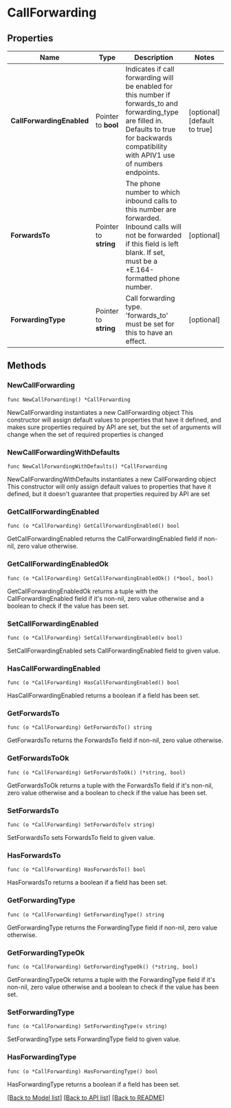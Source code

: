 # CallForwarding

## Properties

Name | Type | Description | Notes
------------ | ------------- | ------------- | -------------
**CallForwardingEnabled** | Pointer to **bool** | Indicates if call forwarding will be enabled for this number if forwards_to and forwarding_type are filled in. Defaults to true for backwards compatibility with APIV1 use of numbers endpoints. | [optional] [default to true]
**ForwardsTo** | Pointer to **string** | The phone number to which inbound calls to this number are forwarded. Inbound calls will not be forwarded if this field is left blank. If set, must be a +E.164-formatted phone number. | [optional] 
**ForwardingType** | Pointer to **string** | Call forwarding type. &#39;forwards_to&#39; must be set for this to have an effect. | [optional] 

## Methods

### NewCallForwarding

`func NewCallForwarding() *CallForwarding`

NewCallForwarding instantiates a new CallForwarding object
This constructor will assign default values to properties that have it defined,
and makes sure properties required by API are set, but the set of arguments
will change when the set of required properties is changed

### NewCallForwardingWithDefaults

`func NewCallForwardingWithDefaults() *CallForwarding`

NewCallForwardingWithDefaults instantiates a new CallForwarding object
This constructor will only assign default values to properties that have it defined,
but it doesn't guarantee that properties required by API are set

### GetCallForwardingEnabled

`func (o *CallForwarding) GetCallForwardingEnabled() bool`

GetCallForwardingEnabled returns the CallForwardingEnabled field if non-nil, zero value otherwise.

### GetCallForwardingEnabledOk

`func (o *CallForwarding) GetCallForwardingEnabledOk() (*bool, bool)`

GetCallForwardingEnabledOk returns a tuple with the CallForwardingEnabled field if it's non-nil, zero value otherwise
and a boolean to check if the value has been set.

### SetCallForwardingEnabled

`func (o *CallForwarding) SetCallForwardingEnabled(v bool)`

SetCallForwardingEnabled sets CallForwardingEnabled field to given value.

### HasCallForwardingEnabled

`func (o *CallForwarding) HasCallForwardingEnabled() bool`

HasCallForwardingEnabled returns a boolean if a field has been set.

### GetForwardsTo

`func (o *CallForwarding) GetForwardsTo() string`

GetForwardsTo returns the ForwardsTo field if non-nil, zero value otherwise.

### GetForwardsToOk

`func (o *CallForwarding) GetForwardsToOk() (*string, bool)`

GetForwardsToOk returns a tuple with the ForwardsTo field if it's non-nil, zero value otherwise
and a boolean to check if the value has been set.

### SetForwardsTo

`func (o *CallForwarding) SetForwardsTo(v string)`

SetForwardsTo sets ForwardsTo field to given value.

### HasForwardsTo

`func (o *CallForwarding) HasForwardsTo() bool`

HasForwardsTo returns a boolean if a field has been set.

### GetForwardingType

`func (o *CallForwarding) GetForwardingType() string`

GetForwardingType returns the ForwardingType field if non-nil, zero value otherwise.

### GetForwardingTypeOk

`func (o *CallForwarding) GetForwardingTypeOk() (*string, bool)`

GetForwardingTypeOk returns a tuple with the ForwardingType field if it's non-nil, zero value otherwise
and a boolean to check if the value has been set.

### SetForwardingType

`func (o *CallForwarding) SetForwardingType(v string)`

SetForwardingType sets ForwardingType field to given value.

### HasForwardingType

`func (o *CallForwarding) HasForwardingType() bool`

HasForwardingType returns a boolean if a field has been set.


[[Back to Model list]](../README.md#documentation-for-models) [[Back to API list]](../README.md#documentation-for-api-endpoints) [[Back to README]](../README.md)


